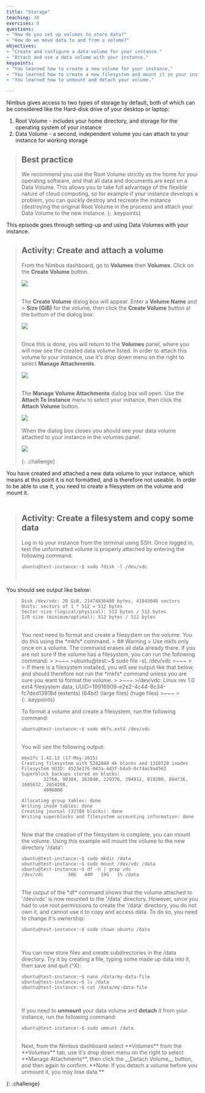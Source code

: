 ```yaml
---
title: "Storage"
teaching: 30
exercises: 0
questions:
- "How do you set up volumes to store data?"
- "How do we move data to and from a volume?"
objectives:
- "Create and configure a data volume for your instance."
- "Attach and use a data volume with your instance."
keypoints:
- "You learned how to create a new volume for your instance."
- "You learned how to create a new filesystem and mount it in your instance."
- "You learned how to unmount and detach your volume."

---
```



Nimbus gives access to two types of storage by default, both of which can be considered like the Hard-disk drive of your desktop or laptop:
  1. Root Volume - includes your home directory, and storage for the operating system of your instance
  2. Data Volume - a second, independent volume you can attach to your instance for working storage

> ## Best practice
> We recommend you use the Root Volume strictly as the home for your operating software, and that all data and documents are kept on a Data Volume. This allows you to take full advantage of the flexible nature of cloud computing, so for example if your instance develops a problem, you can quickly destroy and recreate the instance (destroying the original Root Volume in the process) and attach your Data Volume to the new instance.
{: .keypoints}

This episode goes through setting-up and using Data Volumes with your instance.


> ## Activity: Create and attach a volume
> From the Nimbus dashboard, go to **Volumes** then **Volumes**. Click on the **Create Volume** button.
>
> <kbd><img src="{{ page.root }}/fig/Volumes_dashboard.png" /></kbd><br><br>
>
>   The **Create Volume** dialog box will appear. Enter a **Volume Name** and > **Size (GiB)** for the volume, then click the **Create Volume** button at the bottom of the dialog box.
>
> <kbd><img src="{{ page.root }}/fig/Volumes_create.png" /></kbd><br><br>
>
> Once this is done, you will return to the **Volumes** panel, where you will now see the created data volume listed. In order to attach this volume to your instance, use it's drop down menu on the right to select **Manage Attachments**.
>
> <kbd><img src="{{ page.root }}/fig/Volumes_manage.png" /></kbd><br><br>
>
> The **Manage Volume Attachments** dialog box will open. Use the **Attach To Instance** menu to select your instance, then click the **Attach Volume** button.
>
><kbd><img src="{{ page.root }}/fig/nimbus_vol_manage_attachments.png" /></kbd><br><br>
> When the dialog box closes you should see your data volume attached to your instance in the volumes panel.
><br>
>
> <kbd><img src="{{ page.root }}/fig/Volumes_attached.png" /></kbd><br><br>
{: .challenge}

You have created and attached a new data volume to your instance, which means at this point it is not formatted, and is therefore not useable. In order to be able to use it, you need to create a filesystem on the volume and mount it.<br><br>


> ## Activity: Create a filesystem and copy some data
>
> Log in to your instance from the terminal using SSH. Once logged in, test the unformatted volume is properly attached by entering the following command:
>
>~~~
>ubuntu@test-instance:~$ sudo fdisk -l /dev/vdc
>~~~
><br>
You should see output like below:
>
>~~~
>Disk /dev/vdc: 20 GiB, 21474836480 bytes, 41943040 sectors
>Units: sectors of 1 * 512 = 512 bytes
>Sector size (logical/physical): 512 bytes / 512 bytes
>I/O size (minimum/optimal): 512 bytes / 512 bytes
>~~~
><br>
> You next need to format and create a filesystem on the volume.  You do this using the *mkfs* command.   
>> ## Warning
>> Use mkfs only once on a volume.  The command erases all data already there. If you are not sure if the volume has a filesystem, you can run the following command:
>>
>>~~~
>>ubuntu@test:~$ sudo file -sL /dev/vdc
>>~~~
>><br>
>> If there is a filesystem installed, you will see output like that below, and should therefore not run the *mkfs* command unless you are sure you want to format the volume.
>>
>>~~~
>>/dev/vdc: Linux rev 1.0 ext4 filesystem data, UUID=19916909-e2e2-4c44-8c34-fc7ded13918d (extents) (64bit) (large files) (huge files)
>>~~~
>><br>
>{: .keypoints}
>
> To format a volume and create a filesystem, run the following command:
>
> ~~~
>ubuntu@test-instance:~$ sudo mkfs.ext4 /dev/vdc
>~~~
><br>
> You will see the following output:
>
>~~~
>mke2fs 1.42.13 (17-May-2015)
>Creating filesystem with 5242880 4k blocks and 1310720 inodes
>Filesystem UUID: 4523e176-043a-4d3f-b4a9-0c74ac9a4562
>Superblock backups stored on blocks:
>        32768, 98304, 163840, 229376, 294912, 819200, 884736, 1605632, 2654208,
>        4096000
> 
>Allocating group tables: done
>Writing inode tables: done
>Creating journal (32768 blocks): done
>Writing superblocks and filesystem accounting information: done
>~~~
><br>
>Now that the creation of the filesystem is complete, you can mount the volume. Using this example will mount the volume to the new directory '/data':
>
>~~~
>ubuntu@test-instance:~$ sudo mkdir /data
>ubuntu@test-instance:~$ sudo mount /dev/vdc /data
>ubuntu@test-instance:~$ df -h | grep vdc
>/dev/vdc         20G   44M   19G   1% /data
>~~~
><br>
> The output of the *df* command shows that the volume attached to '/dev/vdc' is now mounted to the '/data' directory. However, since you had to use root permissions to create the '/data' directory, you do not own it, and cannot use it to copy and access data. To do so, you need to change it's ownership:
>
>~~~
>ubuntu@test-instance:~$ sudo chown ubuntu /data
>~~~
><br>
>
>You can now store files and create subdirectories in the /data directory. Try it by creating a file, typing some made up data into it, then save and quit (^X):
>
>~~~
>ubuntu@test-instance:~$ nano /data/my-data-file
>ubuntu@test-instance:~$ ls /data
>ubuntu@test-instance:~$ cat /data/my-data-file
>~~~
><br>
>
>If you need to __unmount__ your data volume and __detach__ it from your instance, run the following command:
>
>~~~
>ubuntu@test-instance:~$ sudo umount /data
>~~~
><br>
>Next, from the Nimbus dashboard select **Volumes** from the **Volumes** tab, use it's drop down menu on the right to select **Manage Attachments**, then click the __Detach Volume__ button, and then again to confirm. **Note: If you detach a volume before you unmount it, you may lose data.**
{: .challenge}
